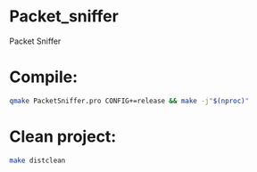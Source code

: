 # Packet_sniffer
Packet Sniffer

# Compile:
```bash
qmake PacketSniffer.pro CONFIG+=release && make -j"$(nproc)"
```

# Clean project:
```bash
make distclean
```